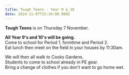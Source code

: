 ```yaml
---
title: Tough Teens - Year 9 & 10
date: 2024-11-07T15:34:00.000Z
---
```

**Tough Teens** is on Thursday 7 November.  

**All Year 9's and 10's will be going.**  
Come to school for Period 1, formtime and Period 2.  
Eat lunch then meet on the field in your houses by 11:30am.  

We will then all walk to Cooks Gardens.  
Students to come to school already in PE gear.  
Bring a change of clothes if you don't want to go home wet.
